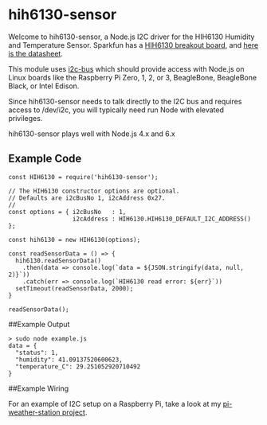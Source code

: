 # hih6130-sensor

Welcome to hih6130-sensor, a Node.js I2C driver for the HIH6130 Humidity and Temperature Sensor. Sparkfun has a [HIH6130 breakout board](https://www.sparkfun.com/products/11295), and [here is the datasheet](http://cdn.sparkfun.com/datasheets/Prototyping/1443945.pdf).

This module uses [i2c-bus](https://github.com/fivdi/i2c-bus) which should provide access with Node.js on Linux boards like the Raspberry Pi Zero, 1, 2, or 3, BeagleBone, BeagleBone Black, or Intel Edison.

Since hih6130-sensor needs to talk directly to the I2C bus and requires access to /dev/i2c, you will typically need run Node with elevated privileges.

hih6130-sensor plays well with Node.js 4.x and 6.x

## Example Code

```
const HIH6130 = require('hih6130-sensor');

// The HIH6130 constructor options are optional.
// Defaults are i2cBusNo 1, i2cAddress 0x27.
// 
const options = { i2cBusNo   : 1,
                  i2cAddress : HIH6130.HIH6130_DEFAULT_I2C_ADDRESS() };

const hih6130 = new HIH6130(options);

const readSensorData = () => {
  hih6130.readSensorData()
    .then(data => console.log(`data = ${JSON.stringify(data, null, 2)}`))
    .catch(err => console.log(`HIH6130 read error: ${err}`))
  setTimeout(readSensorData, 2000);
}

readSensorData();

```

##Example Output

```
> sudo node example.js          
data = {
  "status": 1,
  "humidity": 41.09137520600623,
  "temperature_C": 29.251052920710492
}
```
##Example Wiring

For an example of I2C setup on a Raspberry Pi, take a look at my [pi-weather-station project](https://github.com/skylarstein/pi-weather-station).
